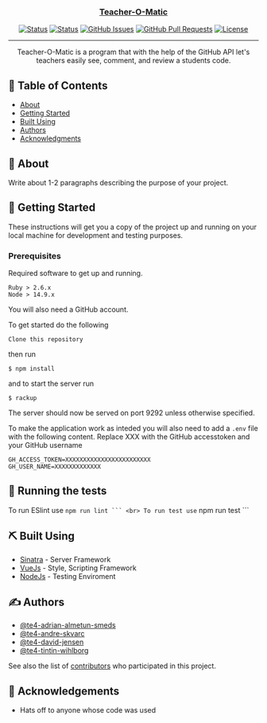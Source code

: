 <p align="center">
  <a href="" rel="noopener">
 <!-- <img width=200px height=200px src="https://i.imgur.com/6wj0hh6.jpg" alt="Project logo"></a> -->
</p>

<h3 align="center">Teacher-O-Matic</h3>

<div align="center">

[![Status](https://img.shields.io/github/workflow/status/itggot-TE4/Fire-experts/tests/master?label=Tests%20Master&style=for-the-badge&branch=dev)]()
[![Status](https://img.shields.io/github/workflow/status/itggot-TE4/Fire-experts/tests/dev?label=Tests%20Dev&style=for-the-badge&branch=master)]()
[![GitHub Issues](https://img.shields.io/github/issues/itggot-TE4/Fire-experts.svg?style=for-the-badge)](https://github.com/itggot-TE4/Fire-experts/issues)
[![GitHub Pull Requests](https://img.shields.io/github/issues-pr/itggot-TE4/Fire-experts.svg?style=for-the-badge)](https://github.com/itggot-TE4/Fire-experts/pulls)
[![License](https://img.shields.io/badge/license-MIT-blue.svg?style=for-the-badge)](/LICENSE)

</div>

---

<p align="center"> Teacher-O-Matic is a program that with the help of the GitHub API let's teachers easily see, comment, and review a students code.
    <br> 
</p>

## 📝 Table of Contents

- [About](#about)
- [Getting Started](#getting_started)
- [Built Using](#built_using)
- [Authors](#authors)
- [Acknowledgments](#acknowledgement)

## 🧐 About <a name = "about"></a>

Write about 1-2 paragraphs describing the purpose of your project.

## 🏁 Getting Started <a name = "getting_started"></a>

These instructions will get you a copy of the project up and running on your local machine for development and testing purposes.

### Prerequisites

Required software to get up and running.

```
Ruby > 2.6.x
Node > 14.9.x
```

You will also need a GitHub account.

To get started do the following

```
Clone this repository
```

then run

```
$ npm install
```

and to start the server run 

```
$ rackup
```

The server should now be served on port 9292 unless otherwise specified.

To make the application work as inteded you will also need to add a ```.env``` file with the following content.
Replace XXX with the GitHub accesstoken and your GitHub username

```
GH_ACCESS_TOKEN=XXXXXXXXXXXXXXXXXXXXXXXX
GH_USER_NAME=XXXXXXXXXXXXX
```

## 🔧 Running the tests <a name = "tests"></a>

To run ESlint use ```` npm run lint ``` <br>
To run test use ```` npm run test ```

## ⛏️ Built Using <a name = "built_using"></a>

- [Sinatra](http://sinatrarb.com/) - Server Framework
- [VueJs](https://materializecss.com/) - Style, Scripting Framework
- [NodeJs](https://nodejs.org/en/) - Testing Enviroment

## ✍️ Authors <a name = "authors"></a>

- [@te4-adrian-almetun-smeds](https://github.com/te4-adrian-almetun-smeds)
- [@te4-andre-skvarc](https://github.com/te4-andre-skvarc)
- [@te4-david-jensen](https://github.com/te4-david-jensen)
- [@te4-tintin-wihlborg](https://github.com/te4-tintin-wihlborg)

See also the list of [contributors](https://github.com/kylelobo/The-Documentation-Compendium/contributors) who participated in this project.

## 🎉 Acknowledgements <a name = "acknowledgement"></a>

- Hats off to anyone whose code was used
